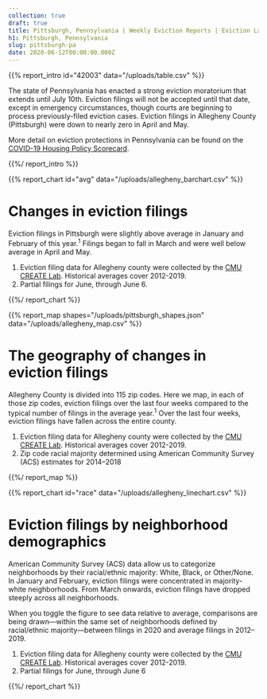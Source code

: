 ```yaml
---
collection: true
draft: true
title: Pittsburgh, Pennsylvania | Weekly Eviction Reports | Eviction Lab
h1: Pittsburgh, Pennsylvania
slug: pittsburgh-pa
date: 2020-06-12T00:00:00.000Z
---
```


{{% report_intro id="42003" data="/uploads/table.csv" %}}



The state of Pennsylvania has enacted a strong eviction moratorium that extends until July 10th. Eviction filings will not be accepted until that date, except in emergency circumstances, though courts are beginning to process previously-filed eviction cases. Eviction filings in Allegheny County (Pittsburgh) were down to nearly zero in April and May.

More detail on eviction protections in Pennsylvania can be found on the [COVID-19 Housing Policy Scorecard](https://evictionlab.org/covid-policy-scorecard/pa/).



{{%/ report_intro %}}



{{% report_chart id="avg" data="/uploads/allegheny_barchart.csv" %}}



# Changes in eviction filings

Eviction filings in Pittsburgh were slightly above average in January and February of this year.<sup>1</sup> Filings began to fall in March and were well below average in April and May.

1. Eviction filing data for Allegheny county were collected by the [CMU CREATE Lab](http://evict-response.earthtime.org/). Historical averages cover 2012-2019. 
2. Partial filings for June, through June 6.



{{%/ report_chart %}}



{{% report_map shapes="/uploads/pittsburgh_shapes.json" data="/uploads/allegheny_map.csv" %}}



# The geography of changes in eviction filings

Allegheny County is divided into 115 zip codes. Here we map, in each of those zip codes, eviction filings over the last four weeks compared to the typical number of filings in the average year.<sup>1</sup> Over the last four weeks, eviction filings have fallen across the entire county.

1. Eviction filing data for Allegheny county were collected by the [CMU CREATE Lab](http://evict-response.earthtime.org/). Historical averages cover 2012-2019.
2. Zip code racial majority determined using American Community Survey (ACS) estimates for 2014–2018



{{%/ report_map %}}



{{% report_chart id="race" data="/uploads/allegheny_linechart.csv" %}}

# Eviction filings by neighborhood demographics

American Community Survey (ACS) data allow us to categorize neighborhoods by their racial/ethnic majority: White, Black, or Other/None. In January and February, eviction filings were concentrated in majority-white neighborhoods. From March onwards, eviction filings have dropped steeply across all neighborhoods.

When you toggle the figure to see data relative to average, comparisons are being drawn—within the same set of neighborhoods defined by racial/ethnic majority—between filings in 2020 and average filings in 2012–2019. 

1. Eviction filing data for Allegheny county were collected by the [CMU CREATE Lab](http://evict-response.earthtime.org/). Historical averages cover 2012-2019.
2. Partial filings for June, through June 6

{{%/ report_chart %}}